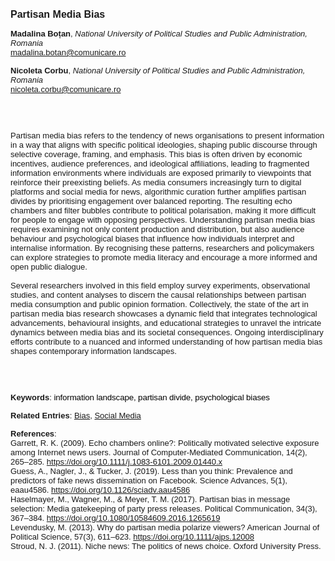 <!DOCTYPE html><html lang="en"><head><title="Partisan Media Bias"></head>
<body><p><font face="Poppins, Calibri, sans-serif" size="3"><b>Partisan Media Bias</b></font></p>
<p><font face="Poppins, Calibri, sans-serif" size="2"><b>Madalina Boțan</b>, <i>National University of Political Studies and Public Administration, Romania</i><br><a href="mailto:madalina.botan@comunicare.ro" target="blank">madalina.botan@comunicare.ro</a></font></p>
<p><font face="Poppins, Calibri, sans-serif" size="2"><b>Nicoleta Corbu</b>, <i>National University of Political Studies and Public Administration, Romania</i><br><a href="mailto:nicoleta.corbu@comunicare.ro" target="blank">nicoleta.corbu@comunicare.ro</a></font></p>
<p><font face="Poppins, Calibri, sans-serif" size="2"><br><br><br>Partisan media bias refers to the tendency of news organisations to present information in a way that aligns with specific political ideologies, shaping public discourse through selective coverage, framing, and emphasis. This bias is often driven by economic incentives, audience preferences, and ideological affiliations, leading to fragmented information environments where individuals are exposed primarily to viewpoints that reinforce their preexisting beliefs. As media consumers increasingly turn to digital platforms and social media for news, algorithmic curation further amplifies partisan divides by prioritising engagement over balanced reporting. The resulting echo chambers and filter bubbles contribute to political polarisation, making it more difficult for people to engage with opposing perspectives. Understanding partisan media bias requires examining not only content production and distribution, but also audience behaviour and psychological biases that influence how individuals interpret and internalise information. By recognising these patterns, researchers and policymakers can explore strategies to promote media literacy and encourage a more informed and open public dialogue.  <br><br>Several researchers involved in this field employ survey experiments, observational studies, and content analyses to discern the causal relationships between partisan media consumption and public opinion formation. Collectively, the state of the art in partisan media bias research showcases a dynamic field that integrates technological advancements, behavioural insights, and educational strategies to unravel the intricate dynamics between media bias and its societal consequences. Ongoing interdisciplinary efforts contribute to a nuanced and informed understanding of how partisan media bias shapes contemporary information landscapes.<br><br><br><br></font></p>
<p><font face="Poppins, Calibri, sans-serif" size="2"><b>Keywords</b>: </span></span></font></font></span></font><font color="#000000"><span style="text-decoration: none"><font face="calibri, sans-serif"><font size="2" style="font-size: 10pt"><span style="letter-spacing: -0.1pt"><span lang="en-gb">i</span></span></font></font></span></font><font color="#000000"><span style="text-decoration: none"><font face="calibri, sans-serif"><font size="2" style="font-size: 10pt"><span style="letter-spacing: -0.1pt"><span lang="en-gb">nformation landscape, partisan divide, psychological biases</span></span></font></font></span></font></font></p>
<p><font face="Poppins, Calibri, sans-serif" size="2"><b>Related Entries</b>: <a href="./bias.html">Bias</a>, <a href="./social-media.html">Social Media</a></font></p>
<p><font face="Poppins, Calibri, sans-serif" size="2"><b>References</b>:<br>Garrett, R. K. (2009). Echo chambers online?: Politically motivated selective exposure among Internet news users. Journal of Computer-Mediated Communication, 14(2), 265–285. <a href="https://doi.org/10.1111/j.1083-6101.2009.01440.x" target="_blank">https://doi.org/10.1111/j.1083-6101.2009.01440.x</a><br>Guess, A., Nagler, J., &amp; Tucker, J. (2019). Less than you think: Prevalence and predictors of fake news dissemination on Facebook. Science Advances, 5(1), eaau4586. <a href="https://doi.org/10.1126/sciadv.aau4586" target="_blank">https://doi.org/10.1126/sciadv.aau4586</a><br>Haselmayer, M., Wagner, M., &amp; Meyer, T. M. (2017). Partisan bias in message selection: Media gatekeeping of party press releases. Political Communication, 34(3), 367–384. <a href="https://doi.org/10.1080/10584609.2016.1265619" target="_blank">https://doi.org/10.1080/10584609.2016.1265619</a><br>Levendusky, M. (2013). Why do partisan media polarize viewers? American Journal of Political Science, 57(3), 611–623. <a href="https://doi.org/10.1111/ajps.12008" target="_blank">https://doi.org/10.1111/ajps.12008</a><br>Stroud, N. J. (2011). Niche news: The politics of news choice. Oxford University Press.</font></p>
</body>